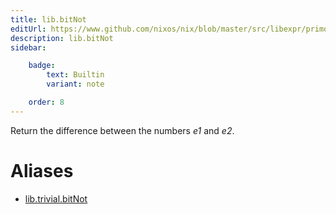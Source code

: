 ```yaml
---
title: lib.bitNot
editUrl: https://www.github.com/nixos/nix/blob/master/src/libexpr/primops.cc
description: lib.bitNot
sidebar:

    badge:
        text: Builtin
        variant: note

    order: 8
---
```


Return the difference between the numbers *e1* and *e2*.


# Aliases

- [lib.trivial.bitNot](/reference/libtrivial.bitNot)


